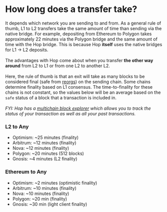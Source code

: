 # How long does a transfer take?

It depends which network you are sending to and from. As a general rule of thumb, L1 to L2 transfers take the same amount of time than sending via the native bridge. For example, depositing from Ethereum to Polygon takes approximately 22 minutes via the Polygon bridge and the same amount of time with the Hop bridge. This is because Hop **itself** uses the native bridges for L1 -> L2 deposits.\
\
The advantages with Hop come about when you transfer **the other way around** from L2 to L1 or from one L2 to another L2.\
\
Here, the rule of thumb is that an exit will take as many blocks to be considered final (safe from [reorgs](https://www.paradigm.xyz/2021/07/ethereum-reorgs-after-the-merge/)) on the sending chain. Some chains determine finality based on L1 consensus. The time-to-finality for these chains is not constant, so the values below will be an average based on the `safe` status of a block that a transaction is included in.\
\
_FYI: Hop has a_ [_multichain block explorer_](https://explorer.hop.exchange/) _which allows you to track the status of your transaction as well as all your past transactions._

### L2 to Any

* Optimism: \~25 minutes (finality)
* Arbitrum: \~12 minutes (finality)
* Nova: \~12 minutes (finality)
* Polygon: \~20 minutes (512 blocks)
* Gnosis: \~4 minutes (L2 finality)

### Ethereum to Any

* Optimism: \~2 minutes (optimistic finality)
* Arbitrum: \~10 minutes (finality)
* Nova: \~10 minutes (finality)
* Polygon: \~20 min (finality)
* Gnosis: \~30 min (light client finality)
